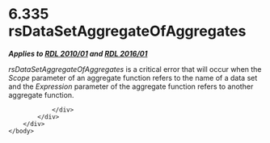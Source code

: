 <html dir="LTR" xmlns:mshelp="http://msdn.microsoft.com/mshelp" xmlns:ddue="http://ddue.schemas.microsoft.com/authoring/2003/5" xmlns:xlink="http://www.w3.org/1999/xlink" xmlns:tool="http://www.microsoft.com/tooltip">
    <head>
        <meta http-equiv="Content-Type" content="text/html; CHARSET=utf-8"></meta>
        <meta name="save" content="history"></meta>
        <title>6.335 rsDataSetAggregateOfAggregates</title>
        <xml>
            <mshelp:toctitle title="6.335 rsDataSetAggregateOfAggregates"></mshelp:toctitle>
            <mshelp:rltitle title="[MS-RDL]: rsDataSetAggregateOfAggregates"></mshelp:rltitle>
            <mshelp:keyword index="A" term="60d66827-a38b-42f9-b19c-5e4d7d42dbcf"></mshelp:keyword>
            <mshelp:attr name="DCSext.ContentType" value="open specification"></mshelp:attr>
            <mshelp:attr name="AssetID" value="60d66827-a38b-42f9-b19c-5e4d7d42dbcf"></mshelp:attr>
            <mshelp:attr name="TopicType" value="kbRef"></mshelp:attr>
            <mshelp:attr name="DCSext.Title" value="[MS-RDL]: rsDataSetAggregateOfAggregates" />
        </xml>
    </head>
    <body>
        <div id="header">
            <h1 class="heading">6.335 rsDataSetAggregateOfAggregates</h1>
        </div>
        <div id="mainSection">
            <div id="mainBody">
                <div id="allHistory" class="saveHistory"></div>
                <div id="sectionSection0" class="section" name="collapseableSection">
                    

<p><b><i>Applies to </i></b><a href="3428e690-a348-4ec7-8a6a-8efb42d2cdee.htm"><b><i>RDL 2010/01</i></b></a><b><i>
and </i></b><a href="52ce3983-2bfc-4e72-9359-42aaf5fe4509.htm"><b><i>RDL 2016/01</i></b></a></p>

<p><i>rsDataSetAggregateOfAggregates</i> is a critical error
that will occur when the <i>Scope</i> parameter of an aggregate function refers
to the name of a data set and the <i>Expression</i> parameter of the aggregate
function refers to another aggregate function.</p>


                </div>
            </div>
        </div>
    </body>
</html>